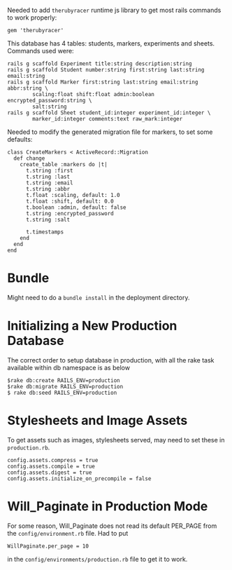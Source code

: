 Needed to add `therubyracer` runtime js library to get most rails commands
to work properly:

```
gem 'therubyracer'
```

This database has 4 tables: students, markers, experiments and sheets.
Commands used were:

```
rails g scaffold Experiment title:string description:string
rails g scaffold Student number:string first:string last:string email:string
rails g scaffold Marker first:string last:string email:string abbr:string \
        scaling:float shift:float admin:boolean encrypted_password:string \
        salt:string
rails g scaffold Sheet student_id:integer experiment_id:integer \
        marker_id:integer comments:text raw_mark:integer
```

Needed to modify the generated migration file for markers, to set some 
defaults:

```
class CreateMarkers < ActiveRecord::Migration
  def change
    create_table :markers do |t|
      t.string :first
      t.string :last
      t.string :email
      t.string :abbr
      t.float :scaling, default: 1.0
      t.float :shift, default: 0.0
      t.boolean :admin, default: false
      t.string :encrypted_password
      t.string :salt

      t.timestamps
    end
  end
end
```

Bundle
======
Might need to do a `bundle install` in the deployment directory.

Initializing a New Production Database
====================================
The correct order to setup database in production, with all the rake task
available within db namespace is as below

```
$rake db:create RAILS_ENV=production
$rake db:migrate RAILS_ENV=production
$ rake db:seed RAILS_ENV=production
```

Stylesheets and Image Assets
============================
To get assets such as images, stylesheets served, may need to set these
in `production.rb`.

```
config.assets.compress = true
config.assets.compile = true
config.assets.digest = true
config.assets.initialize_on_precompile = false
```

Will_Paginate in Production Mode
================================
For some reason, Will_Paginate does not read its default PER_PAGE from the
`config/environment.rb` file. Had to put

```
WillPaginate.per_page = 10
```

in the `config/environments/production.rb` file to get it to work.

